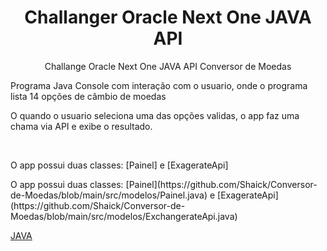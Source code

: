 <h1 align="center">Challanger Oracle Next One JAVA API</h1>

<p align="center">Challange Oracle Next One JAVA API Conversor de Moedas</p>
<p align="left">Programa Java Console com interação com o usuario, onde o programa lista 14 opções de câmbio de moedas</p>
<p align="left">O quando o usuario seleciona uma das opções validas, o app faz uma chama via API e exibe o resultado.</p>
  <br>
<p align="left">O app possui duas classes: [Painel] e [ExagerateApi]</p>

<p align="left">O app possui duas classes: [Painel](https://github.com/Shaick/Conversor-de-Moedas/blob/main/src/modelos/Painel.java) e [ExagerateApi](https://github.com/Shaick/Conversor-de-Moedas/blob/main/src/modelos/ExchangerateApi.java)</p>







[JAVA](https://www.oracle.com/br/java/technologies/javase-jdk8-doc-downloads.html)
